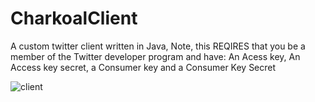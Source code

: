 # CharkoalClient
A custom twitter client written in Java, Note, this REQIRES that you be a member of the Twitter developer program and have: An Acess key, An Access key secret, a Consumer key and a Consumer Key Secret

![client](https://cdn.upload.systems/uploads/XOZsvplV.png)
